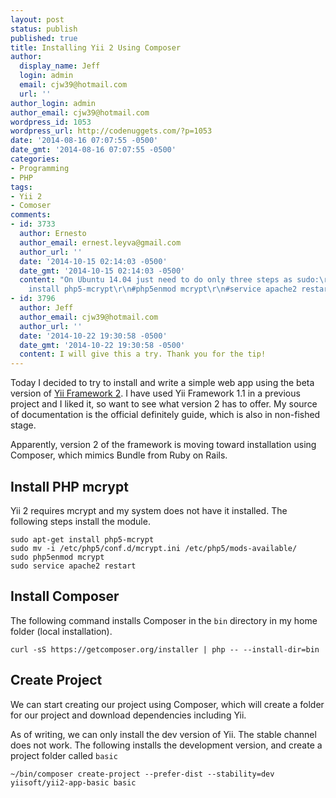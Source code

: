 ```yaml
---
layout: post
status: publish
published: true
title: Installing Yii 2 Using Composer
author:
  display_name: Jeff
  login: admin
  email: cjw39@hotmail.com
  url: ''
author_login: admin
author_email: cjw39@hotmail.com
wordpress_id: 1053
wordpress_url: http://codenuggets.com/?p=1053
date: '2014-08-16 07:07:55 -0500'
date_gmt: '2014-08-16 07:07:55 -0500'
categories:
- Programming
- PHP
tags:
- Yii 2
- Comoser
comments:
- id: 3733
  author: Ernesto
  author_email: ernest.leyva@gmail.com
  author_url: ''
  date: '2014-10-15 02:14:03 -0500'
  date_gmt: '2014-10-15 02:14:03 -0500'
  content: "On Ubuntu 14.04 just need to do only three steps as sudo:\r\n\r\n#apt-get
    install php5-mcrypt\r\n#php5enmod mcrypt\r\n#service apache2 restart\r\n\r\nEnjoy..."
- id: 3796
  author: Jeff
  author_email: cjw39@hotmail.com
  author_url: ''
  date: '2014-10-22 19:30:58 -0500'
  date_gmt: '2014-10-22 19:30:58 -0500'
  content: I will give this a try. Thank you for the tip!
---
```

Today I decided to try to install and write a simple web app using the beta version of <a href="https://github.com/yiisoft/yii2" target="_blank">Yii Framework 2</a>. I have used Yii Framework 1.1 in a previous project and I liked it, so want to see what version 2 has to offer. My source of documentation is the official definitely guide, which is also in non-fished stage.

Apparently, version 2 of the framework is moving toward installation using Composer, which mimics Bundle from Ruby on Rails.

## Install PHP mcrypt

Yii 2 requires mcrypt and my system does not have it installed. The following steps install the module.

```
sudo apt-get install php5-mcrypt
sudo mv -i /etc/php5/conf.d/mcrypt.ini /etc/php5/mods-available/
sudo php5enmod mcrypt
sudo service apache2 restart
```

## Install Composer

The following command installs Composer in the `bin` directory in my home folder (local installation).

```
curl -sS https://getcomposer.org/installer | php -- --install-dir=bin
```

## Create Project

We can start creating our project using Composer, which will create a folder for our project and download dependencies including Yii.

As of writing, we can only install the dev version of Yii. The stable channel does not work. The following installs the development version, and create a project folder called `basic`

```
~/bin/composer create-project --prefer-dist --stability=dev yiisoft/yii2-app-basic basic
```